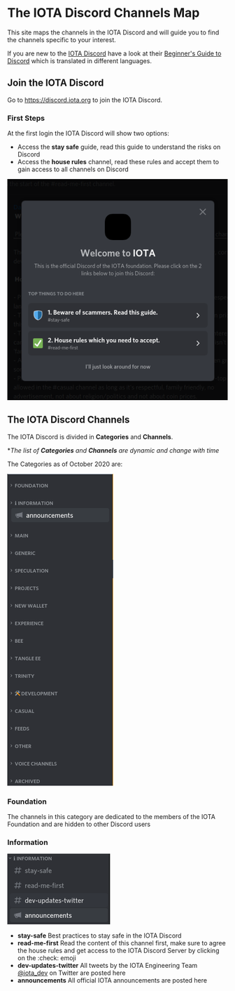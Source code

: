 # The IOTA Discord Channels Map

This site maps the channels in the IOTA Discord and will guide you to find the channels specific to your interest.  

If you are new to the [IOTA Discord](https://discord.iota.org) have a look at their [Beginner's Guide to Discord](https://support.discord.com/hc/en-us/articles/360045138571-Beginner-s-Guide-to-Discord) which is translated in different languages.

## Join the IOTA Discord

Go to https://discord.iota.org to join the IOTA Discord.

### First Steps

At the first login the IOTA Discord will show two options:

* Access the **stay safe** guide, read this guide to understand the risks on Discord
* Access the **house rules** channel, read these rules and accept them to gain access to all channels on Discord

![First login](../assets/img/first_login.png)



## The IOTA Discord Channels

The IOTA Discord is divided in **Categories** and **Channels**.

\**The list of **Categories** and **Channels** are dynamic and change with time*



The Categories as of October 2020 are:

![Discord categories](../assets/img/discord_categories.png)

### Foundation

The channels in this category are dedicated to the members of the IOTA Foundation and are hidden to other Discord users

### Information

![Category Information](../assets/img/category_information.png)

* **stay-safe**
  Best practices to stay safe in the IOTA Discord
* **read-me-first**
  Read the content of this channel first, make sure to agree the house rules and get access to the IOTA Discord Server by clicking on the :check: emoji
* **dev-updates-twitter**
  All tweets by the IOTA Engineering Team [@iota_dev](https://twitter.com/iota_dev/) on Twitter are posted here
* **announcements**
  All official IOTA announcements are posted here 
